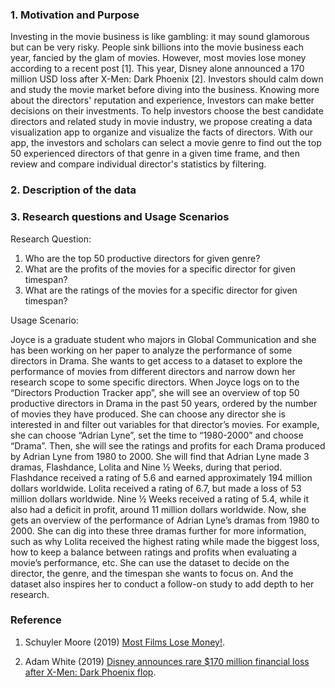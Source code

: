### 1. Motivation and Purpose

Investing in the movie business is like gambling: it may sound glamorous but can be very risky. People sink billions into the movie business each year, fancied by the glam of movies. However, most movies lose money according to a recent post [1]. This year, Disney alone announced a 170 million USD loss after X-Men: Dark Phoenix [2]. Investors should calm down and study the movie market before diving into the business. Knowing more about the directors' reputation and experience, Investors can make better decisions on their investments. To help investors choose the best candidate directors and related study in movie industry, we propose creating a data visualization app to organize and visualize the facts of directors. With our app, the investors and scholars can select a movie genre to find out the top 50 experienced directors of that genre in a given time frame, and then review and compare individual director's statistics by filtering.

### 2. Description of the data





### 3. Research questions and Usage Scenarios

Research Question:

1.	Who are the top 50 productive directors for given genre?
2.	What are the profits of the movies for a specific director for given timespan?
3.	What are the ratings of the movies for a specific director for given timespan?

Usage Scenario:

Joyce is a graduate student who majors in Global Communication and she has been working on her paper to analyze the performance of some directors in Drama. She wants to get access to a dataset to explore the performance of movies from different directors and narrow down her research scope to some specific directors. When Joyce logs on to the “Directors Production Tracker app”, she will see an overview of top 50 productive directors in Drama in the past 50 years, ordered by the number of movies they have produced. She can choose any director she is interested in and filter out variables for that director’s movies. For example, she can choose “Adrian Lyne”, set the time to “1980-2000” and choose “Drama”. Then, she will see the ratings and profits for each Drama produced by Adrian Lyne from 1980 to 2000. She will find that Adrian Lyne made 3 dramas, Flashdance, Lolita and Nine ½ Weeks, during that period. Flashdance received a rating of 5.6 and earned approximately 194 million dollars worldwide. Lolita received a rating of 6.7, but made a loss of 53 million dollars worldwide. Nine ½ Weeks received a rating of 5.4, while it also had a deficit in profit, around 11 million dollars worldwide. Now, she gets an overview of the performance of Adrian Lyne’s dramas from 1980 to 2000. She can dig into these three dramas further for more information, such as why Lolita received the highest rating while made the biggest loss, how to keep a balance between ratings and profits when evaluating a movie’s performance, etc.  She can use the dataset to decide on the director, the genre, and the timespan she wants to focus on. And the dataset also inspires her to conduct a follow-on study to add depth to her research.



### Reference

1. Schuyler Moore (2019) [Most Films Lose Money!](https://www.forbes.com/sites/schuylermoore/2019/01/03/most-films-lose-money/#655084d2739f).

2. Adam White (2019) [Disney announces rare $170 million financial loss after X-Men: Dark Phoenix flop](https://www.independent.co.uk/arts-entertainment/films/news/disney-loss-stock-share-price-x-men-dark-phoenix-box-office-flop-a9046416.html).
 
